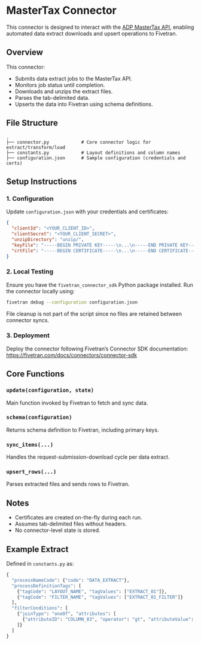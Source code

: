 # MasterTax Connector

This connector is designed to interact with the [ADP MasterTax API](https://api.adp.com), enabling automated data extract downloads and upsert operations to Fivetran.

## Overview
This connector:
- Submits data extract jobs to the MasterTax API.
- Monitors job status until completion.
- Downloads and unzips the extract files.
- Parses the tab-delimited data.
- Upserts the data into Fivetran using schema definitions.

## File Structure

```
.
├── connector.py            # Core connector logic for extract/transform/load
├── constants.py            # Layout definitions and column names
├── configuration.json      # Sample configuration (credentials and certs)
```

## Setup Instructions

### 1. Configuration
Update `configuration.json` with your credentials and certificates:

```json
{
  "clientId": "<YOUR_CLIENT_ID>",
  "clientSecret": "<YOUR_CLIENT_SECRET>",
  "unzipDirectory": "unzip/",
  "keyFile": "-----BEGIN PRIVATE KEY-----\n...\n-----END PRIVATE KEY-----",
  "crtFile": "-----BEGIN CERTIFICATE-----\n...\n-----END CERTIFICATE-----"
}
```

### 2. Local Testing
Ensure you have the `fivetran_connector_sdk` Python package installed.
Run the connector locally using:

```bash
fivetran debug --configuration configuration.json
```

File cleanup is not part of the script since no files are retained between connector syncs. 

### 3. Deployment
Deploy the connector following Fivetran’s Connector SDK documentation: https://fivetran.com/docs/connectors/connector-sdk

## Core Functions

### `update(configuration, state)`
Main function invoked by Fivetran to fetch and sync data.

### `schema(configuration)`
Returns schema definition to Fivetran, including primary keys.

### `sync_items(...)`
Handles the request-submission-download cycle per data extract.

### `upsert_rows(...)`
Parses extracted files and sends rows to Fivetran.

## Notes
- Certificates are created on-the-fly during each run.
- Assumes tab-delimited files without headers.
- No connector-level state is stored.

## Example Extract
Defined in `constants.py` as:

```python
{
  "processNameCode": {"code": "DATA_EXTRACT"},
  "processDefinitionTags": [
    {"tagCode": "LAYOUT_NAME", "tagValues": ["EXTRACT_01"]},
    {"tagCode": "FILTER_NAME", "tagValues": ["EXTRACT_01_FILTER"]}
  ],
  "filterConditions": [
    {"joinType": "oneOf", "attributes": [
      {"attributeID": "COLUMN_03", "operator": "gt", "attributeValue": ["0"]}
    ]}
  ]
}
```
